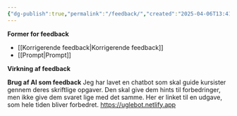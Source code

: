 ```yaml
---
{"dg-publish":true,"permalink":"/feedback/","created":"2025-04-06T13:41:57.976+02:00","updated":"2025-04-29T15:29:42.617+02:00"}
---
```


**Former for feedback**
- [[Korrigerende feedback\|Korrigerende feedback]]
- [[Prompt\|Prompt]]

**Virkning af feedback**


**Brug af AI som feedback**
Jeg har lavet en chatbot som skal guide kursister gennem deres skriftlige opgaver. Den skal give dem hints til forbedringer, men ikke give dem svaret lige med det samme. Her er linket til en udgave, som hele tiden bliver forbedret. https://uglebot.netlify.app







